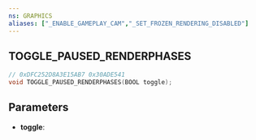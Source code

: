 ```yaml
---
ns: GRAPHICS
aliases: ["_ENABLE_GAMEPLAY_CAM","_SET_FROZEN_RENDERING_DISABLED"]
---
```

## TOGGLE_PAUSED_RENDERPHASES

```c
// 0xDFC252D8A3E15AB7 0x30ADE541
void TOGGLE_PAUSED_RENDERPHASES(BOOL toggle);
```


## Parameters
* **toggle**: 

